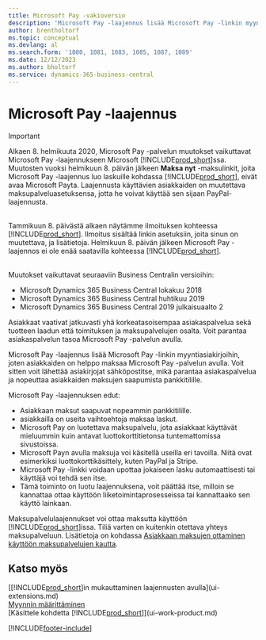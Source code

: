 ```yaml
---
title: Microsoft Pay -vakioversio
description: 'Microsoft Pay -laajennus lisää Microsoft Pay -linkin myyntiasiakirjoihin, joten asiakkaiden on helppo maksaa Microsoft Pay -palvelun avulla.'
author: brentholtorf
ms.topic: conceptual
ms.devlang: al
ms.search.form: '1080, 1081, 1083, 1085, 1087, 1089'
ms.date: 12/12/2023
ms.author: bholtorf
ms.service: dynamics-365-business-central
---
```

# <a name="the-microsoft-pay-extension"></a>Microsoft Pay -laajennus

> [!IMPORTANT]
> Alkaen 8. helmikuuta 2020, Microsoft Pay -palvelun muutokset vaikuttavat Microsoft Pay -laajennukseen Microsoft [!INCLUDE[prod_short](includes/prod_long.md)]ssa. Muutosten vuoksi helmikuun 8. päivän jälkeen **Maksa nyt** -maksulinkit, joita Microsoft Pay -laajennus luo laskuille kohdassa [!INCLUDE[prod_short](includes/prod_short.md)], eivät avaa Microsoft Payta. Laajennusta käyttävien asiakkaiden on muutettava maksupalveluasetuksensa, jotta he voivat käyttää sen sijaan PayPal-laajennusta.<br /></br>
>
> Tammikuun 8. päivästä alkaen näytämme ilmoituksen kohteessa [!INCLUDE[prod_short](includes/prod_short.md)]. Ilmoitus sisältää linkin asetuksiin, joita sinun on muutettava, ja lisätietoja. Helmikuun 8. päivän jälkeen Microsoft Pay -laajennos ei ole enää saatavilla kohteessa [!INCLUDE[prod_short](includes/prod_short.md)].<br /></br>
>
> Muutokset vaikuttavat seuraaviin Business Centralin versioihin:
> - Microsoft Dynamics 365 Business Central lokakuu 2018
> - Microsoft Dynamics 365 Business Central huhtikuu 2019
> - Microsoft Dynamics 365 Business Central 2019 julkaisuaalto 2

Asiakkaat vaativat jatkuvasti yhä korkeatasoisempaa asiakaspalvelua sekä tuotteen laadun että toimituksen ja maksupalvelujen osalta. Voit parantaa asiakaspalvelun tasoa Microsoft Pay -palvelun avulla.

Microsoft Pay -laajennus lisää Microsoft Pay -linkin myyntiasiakirjoihin, joten asiakkaiden on helppo maksaa Microsoft Pay -palvelun avulla. Voit sitten voit lähettää asiakirjojat sähköpostitse, mikä parantaa asiakaspalvelua ja nopeuttaa asiakkaiden maksujen saapumista pankkitilille.

Microsoft Pay -laajennuksen edut:
- Asiakkaan maksut saapuvat nopeammin pankkitilille.
- asiakkailla on useita vaihtoehtoja maksaa laskut.
- Microsoft Pay on luotettava maksupalvelu, jota asiakkaat käyttävät mieluummin kuin antavat luottokorttitietonsa tuntemattomissa sivustoissa.
- Microsoft Payn avulla maksuja voi käsitellä useilla eri tavoilla. Niitä ovat esimerkiksi luottokorttikäsittely, kuten PayPal ja Stripe.
- Microsoft Pay -linkki voidaan upottaa jokaiseen lasku automaattisesti tai käyttäjä voi tehdä sen itse.
- Tämä toiminto on luotu laajennuksena, voit päättää itse, milloin se kannattaa ottaa käyttöön liiketoimintaprosesseissa tai kannattaako sen käyttö lainkaan.

Maksupalvelulaajennukset voi ottaa maksutta käyttöön [!INCLUDE[prod_short](includes/prod_short.md)]issa. Tiliä varten on kuitenkin otettava yhteys maksupalveluun. Lisätietoja on kohdassa [Asiakkaan maksujen ottaminen käyttöön maksupalvelujen kautta](sales-how-enable-payment-service-extensions.md).

## <a name="see-also"></a>Katso myös

[[!INCLUDE[prod_short](includes/prod_short.md)]in mukauttaminen laajennusten avulla](ui-extensions.md)  
[Myynnin määrittäminen](sales-setup-sales.md)  
[Käsittele kohdetta [!INCLUDE[prod_short](includes/prod_short.md)]](ui-work-product.md)  

[!INCLUDE[footer-include](includes/footer-banner.md)]
